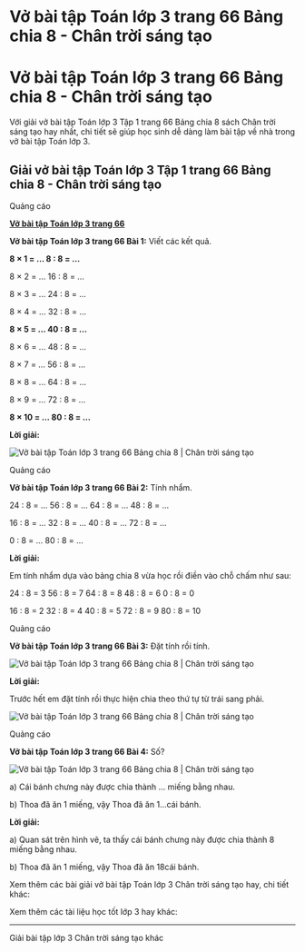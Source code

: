 # Vở bài tập Toán lớp 3 trang 66 Bảng chia 8 - Chân trời sáng tạo

# Vở bài tập Toán lớp 3 trang 66 Bảng chia 8 - Chân trời sáng tạo

Với giải vở bài tập Toán lớp 3 Tập 1 trang 66 Bảng chia 8 sách Chân trời sáng tạo hay nhất, chi tiết sẽ giúp học sinh dễ dàng làm bài tập về nhà trong vở bài tập Toán lớp 3.

## Giải vở bài tập Toán lớp 3 Tập 1 trang 66 Bảng chia 8 - Chân trời sáng tạo

Quảng cáo

[**Vở bài tập Toán lớp 3 trang 66**](https://vietjack.com/vbt-toan-3-ct/vbt-toan-lop-3-trang-66-tap-1.jsp)

**Vở bài tập Toán lớp 3 trang 66 Bài 1:** Viết các kết quả.

**8 × 1 = … 8 : 8 = …**

8 × 2 = … 16 : 8 = …

8 × 3 = … 24 : 8 = …

8 × 4 = … 32 : 8 = …

**8 × 5 = … 40 : 8 = …**

8 × 6 = … 48 : 8 = …

8 × 7 = … 56 : 8 = …

8 × 8 = … 64 : 8 = …

8 × 9 = … 72 : 8 = …

**8 × 10 = … 80 : 8 = …**

**Lời giải:**

![Vở bài tập Toán lớp 3 trang 66 Bảng chia 8 | Chân trời sáng tạo](https://vietjack.com/vbt-toan-3-ct/images/bang-chia-8.PNG)

Quảng cáo

**Vở bài tập Toán lớp 3 trang 66 Bài 2:** Tính nhẩm.

24 : 8 = … 56 : 8 = … 64 : 8 = … 48 : 8 = …

16 : 8 = … 32 : 8 = … 40 : 8 = … 72 : 8 = …

0 : 8 = … 80 : 8 = … 

**Lời giải:**

Em tính nhẩm dựa vào bảng chia 8 vừa học rồi điền vào chỗ chấm như sau:

24 : 8 = 3 56 : 8 = 7 64 : 8 = 8 48 : 8 = 6 0 : 8 = 0

16 : 8 = 2 32 : 8 = 4 40 : 8 = 5 72 : 8 = 9 80 : 8 = 10

Quảng cáo

**Vở bài tập Toán lớp 3 trang 66 Bài 3:** Đặt tính rồi tính.

![Vở bài tập Toán lớp 3 trang 66 Bảng chia 8 | Chân trời sáng tạo](https://vietjack.com/vbt-toan-3-ct/images/bang-chia-8-1.PNG)

**Lời giải:**

Trước hết em đặt tính rồi thực hiện chia theo thứ tự từ trái sang phải.

![Vở bài tập Toán lớp 3 trang 66 Bảng chia 8 | Chân trời sáng tạo](https://vietjack.com/vbt-toan-3-ct/images/bang-chia-8-2.PNG)

Quảng cáo

**Vở bài tập Toán lớp 3 trang 66 Bài 4:** Số?

![Vở bài tập Toán lớp 3 trang 66 Bảng chia 8 | Chân trời sáng tạo](https://vietjack.com/vbt-toan-3-ct/images/bang-chia-8-3.PNG)

a) Cái bánh chưng này được chia thành … miếng bằng nhau.

b) Thoa đã ăn 1 miếng, vậy Thoa đã ăn 1...cái bánh.

**Lời giải:**

a) Quan sát trên hình vẽ, ta thấy cái bánh chưng này được chia thành 8 miếng bằng nhau.

b) Thoa đã ăn 1 miếng, vậy Thoa đã ăn 18cái bánh.

Xem thêm các bài giải vở bài tập Toán lớp 3 Chân trời sáng tạo hay, chi tiết khác:

Xem thêm các tài liệu học tốt lớp 3 hay khác:

* * *

Giải bài tập lớp 3 Chân trời sáng tạo khác
